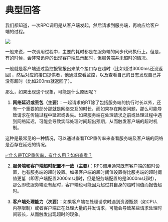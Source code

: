 # 典型回答


我们都知道，一次RPC调用是从客户端发起，然后请求到服务端，再响应给客户端的过程。



![](https://cdn.nlark.com/yuque/0/2024/png/5378072/1707626286589-b0ea1f99-5e3e-4836-bb8b-4094ed98879f.png)



一般来说，一次调用过程中，主要的耗时都是在服务端的同步代码执行上。但是，有的时候，会非常诡异的出现客户端显示超时，但服务端并未超时的情况。



一般就是客户端通过监控报警报出来某个接口存在超时（比如超过3000ms还没返回），然后对应的接口提供者，他通过查看监控，以及查看自己的日志发现自己并没有超时（比如200ms就返回了）。



那么，如果出现这个现象，可能是什么原因呢？



1. **网络延迟或丢包（主要）**：一起请求的RT除了包括服务端的执行时长以外，还有一个重要的部分那就是网络交互的时长，而如果存在网络问题，那么可能导致请求在传输过程中延迟或丢失。如果服务端在处理请求之前或处理过程中遇到网络延迟，可能会导致实际处理时间超出预期，从而触发客户端的超时机制。



这种是最常见的一种情况，可以通过查看TCP重传率来查看服务端及客户端的网络是否存在延迟的情况。



[✅什么是TCP重传率，有什么用？如何查看？](https://www.yuque.com/hollis666/qyhor6/tk8w4sg1gw9cd0gg)



2. **服务端和客户端超时配置不一致（主要）**：RPC调用通常既有客户端的超时设置，也有服务端的超时设置。如果客户端的超时阈值设置得比服务端的超时阈值更低（即客户端配置2000ms超时，但是服务端配置的是3000ms超时），那么即使服务端没有超时，客户端也可能因为超过其自身的超时阈值而报告超时。



3. **客户端处理能力（次要）**：如果客户端在处理请求时遇到资源瓶颈（如CPU、内存限制）或者客户端正在处理大量的并发请求，可能会导致某些请求处理时间较长，从而触发出现超时的现象。



